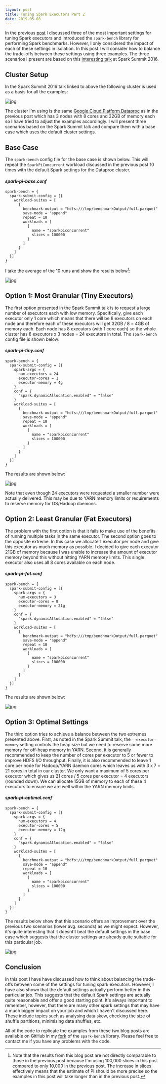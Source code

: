 ```yaml
---
layout: post
title: Tuning Spark Executors Part 2
date: 2019-05-08
---
```


In the previous [post](/spark-performance-tuning-part1) I discussed three of the most important settings for tuning Spark executors and introduced the ``spark-bench`` library for performing Spark benchmarks. However, I only considered the impact of each of these settings in isolation. In this post I will consider how to balance the trade-offs between these settings using three examples. The three scenarios I present are based on this [interesting talk](https://www.youtube.com/watch?v=vfiJQ7wg81Y) at Spark Summit 2016.

Cluster Setup
---
In the Spark Summit 2016 talk linked to above the following cluster is used as a basis for all the examples:

![jpg](/static/spark-cluster-example.jpg)

The cluster I'm using is the same [Google Cloud Platform Dataproc](https://cloud.google.com/dataproc/) as in the previous post which has 3 nodes with 8 cores and 32GB of memory each so I have tried to adjust the examples accordingly. I will present three scenarios based on the Spark Summit talk and compare them with a base case which uses the default cluster settings.

Base Case
---
The `spark-bench` config file for the base case is shown below. This will repeat the `SparkPiConcurrent` workload discussed in the previous post 10 times with the default Spark settings for the Dataproc cluster.
#### _spark-pi-base.conf_
```
spark-bench = {
  spark-submit-config = [{
    workload-suites = [
      {
        benchmark-output = "hdfs:///tmp/benchmarkOutput/full.parquet"
        save-mode = "append"
	    repeat = 10
        workloads = [
          {
            name = "sparkpiconcurrent"
            slices = 100000
          }
        ]
      }
    ]
  }]
}
```

I take the average of the 10 runs and show the results below[^1]:

![jpg](/static/spark-pi-base-results.jpg)

Option 1: Most Granular (Tiny Executors)
---
The first option presented in the Spark Summit talk is to request a large number of executors each with low memory. Specifically, give each executor only 1 core which means that there will be 8 executors on each node and therefore each of these executors will get 32GB / 8 = 4GB of memory each. Each node has 8 executors (with 1 core each) so the whole cluster has 8 executors x 3 nodes = 24 executors in total. The ``spark-bench`` config file is shown below:

#### _spark-pi-tiny.conf_
```
spark-bench = {
  spark-submit-config = [{
    spark-args = {
      num-executors = 24 
      executor-cores = 1 
      executor-memory = 4g
    }
    conf = {
      "spark.dynamicAllocation.enabled" = "false"
    }
    workload-suites = [
      {
        benchmark-output = "hdfs:///tmp/benchmarkOutput/full.parquet"
        save-mode = "append"
	    repeat = 10
        workloads = [
          {
            name = "sparkpiconcurrent"
            slices = 100000
          }
        ]
      }
    ]
  }]
}
```

The results are shown below:

![jpg](/static/spark-pi-tiny-results.jpg)

Note that even though 24 executors were requested a smaller number were actually delivered. This may be due to YARN memory limits or requirements to reserve memory for OS/Hadoop daemons.

Option 2: Least Granular (Fat Executors)
---
The problem with the first option is that it fails to make use of the benefits of running multiple tasks in the same executor. The second option goes to the opposite extreme. In this case we allocate 1 executor per node and give this executor as much memory as possible. I decided to give each executor 21GB of memory because I was unable to increase the amount of executor memory beyond this without hitting YARN memory limits. This single executor also uses all 8 cores available on each node. 

#### _spark-pi-fat.conf_
```
spark-bench = {
  spark-submit-config = [{
    spark-args = {
      num-executors = 3 
      executor-cores = 8 
      executor-memory = 21g
    }
    conf = {
      "spark.dynamicAllocation.enabled" = "false"
    }
    workload-suites = [
      {
        benchmark-output = "hdfs:///tmp/benchmarkOutput/full.parquet"
        save-mode = "append"
	    repeat = 10
        workloads = [
          {
            name = "sparkpiconcurrent"
            slices = 100000
          }
        ]
      }
    ]
  }]
}
```

The results are shown below:

![jpg](/static/spark-pi-fat-results.jpg)

Option 3: Optimal Settings
---
The third option tries to achieve a balance between the two extremes presented above. First, as noted in the Spark Summit talk, the ``--executor-memory`` setting controls the heap size but we need to reserve some more memory for off-heap memory in YARN. Second, it is generally recommended to keep the number of cores per executor to 5 or fewer to improve HDFS I/O throughput. Finally, it is also recommended to leave 1 core per node for Hadoop/YARN daemon cores which leaves us with 3 x 7 = 21 cores in total in our cluster. We only want a maximum of 5 cores per executor which gives us 21 cores / 5 cores per executor = 4 executors (rounded down). We can allocate 15GB of memory to each of these 4 executors to ensure we are well within the YARN memory limits.

#### _spark-pi-optimal.conf_
```
spark-bench = {
  spark-submit-config = [{
    spark-args = {
      num-executors = 4 
      executor-cores = 5
      executor-memory = 12g
    }
    conf = {
      "spark.dynamicAllocation.enabled" = "false"
    }
    workload-suites = [
      {
        benchmark-output = "hdfs:///tmp/benchmarkOutput/full.parquet"
        save-mode = "append"
	    repeat = 10
        workloads = [
          {
            name = "sparkpiconcurrent"
            slices = 100000
          }
        ]
      }
    ]
  }]
}
```

The results below show that this scenario offers an improvement over the previous two scenarios (lower avg. seconds) as we might expect. However, it's quite interesting that it doesnt't beat the default settings in the base case which suggests that the cluster settings are already quite suitable for this particular job.

![jpg](/static/spark-pi-optimal-results.jpg)

Conclusion
---
In this post I have have discussed how to think about balancing the trade-offs between some of the settings for tuning spark executors. However, I have also shown that the default settings actually perform better in this particular job. This suggests that the default Spark settings are actually quite reasonable and offer a good starting point. It's always important to remember, however, that there are many other spark settings that may have a much bigger impact on your job and which I haven't discussed here. These include topics such as analysing data skew, checking the size of shuffle partitions, minimising data shuffles, etc. 

All of the code to replicate the examples from these two blog posts are available on GitHub in my [fork](https://github.com/reidy-p/spark-bench) of the ``spark-bench`` library. Please feel free to contact me if you have any problems with the code.

[^1]: Note that the results from this blog post are not directly comparable to those in the previous post because I'm using 100,000 slices in this post compared to only 10,000 in the previous post. The increase in slices effectively means that the estimate of Pi should be more precise so the examples in this post will take longer than in the previous post. 
